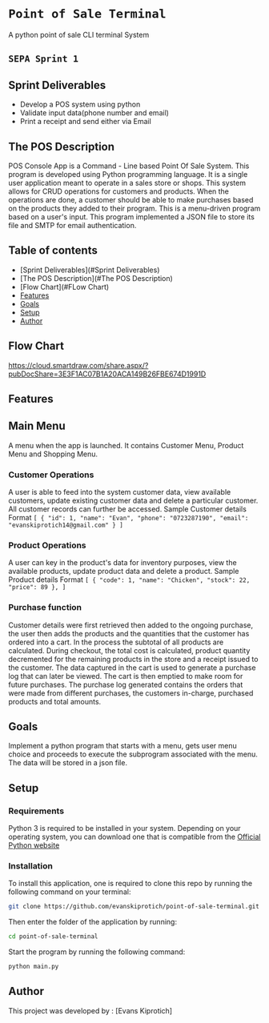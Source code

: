 # `Point of Sale Terminal`
A python point of sale CLI terminal System
## `SEPA Sprint 1` ##

## Sprint Deliverables
- Develop a POS system using python
- Validate input data(phone number and email)
- Print a receipt and send either via Email 

## The POS Description
POS Console App is a Command - Line based Point Of Sale System. 
This program is developed  using Python programming language. 
It is a single user application meant to operate in a sales store or shops. 
This system allows for CRUD operations for customers and products. When the operations are done, a customer should be able to make purchases based on the products they added to their program. This is a menu-driven program based on a user's input.
This program implemented a JSON file to store its file and SMTP for email authentication.



## Table of contents
* [Sprint Deliverables](#Sprint Deliverables)
* [The POS Description](#The POS Description)
* [Flow Chart](#FLow Chart)
* [Features](#Features)
* [Goals](#Goals)
* [Setup](#Setup)
* [Author](#Author)

## Flow Chart
https://cloud.smartdraw.com/share.aspx/?pubDocShare=3E3F1AC07B1A20ACA149B26FBE674D1991D


## Features
## Main Menu
A menu when the app is launched. It contains Customer Menu, Product Menu and Shopping Menu.
### Customer Operations
A user is able to feed into the system customer data, view available customers, update existing customer data and delete a particular customer. All customer records can further be accessed.
Sample Customer details Format
    ```
        [
            {
                "id": 1,
                "name": "Evan",
                "phone": "0723287190",
                "email": "evanskiprotich14@gmail.com"
            }
        ]
    ```

### Product Operations
A user can key in the product's data for inventory purposes, view the available products, update product data and delete a product.
Sample Product details Format
    ```
        [
            {
        "code": 1,
        "name": "Chicken",
        "stock": 22,
        "price": 89
    },
        ]
    ```

### Purchase function
Customer details were first retrieved then added to the ongoing purchase, the user then adds the products and the quantities that the customer has ordered into a cart. In the process the subtotal of all products are calculated. During checkout, the total cost is calculated, product quantity decremented for the remaining products in the store and a receipt issued to the customer. The data captured in the cart is used to generate a purchase log that can later be viewed. The cart is then emptied to make room for future purchases. The purchase log generated contains the orders that were made from different purchases, the customers in-charge, purchased products and total amounts.

## Goals

Implement a python program that starts with a menu, gets user menu choice and proceeds to execute the subprogram associated with the menu.
The data will be stored in a json file.

## Setup
### Requirements
Python 3 is required to be installed in your system. Depending on your operating system, you can download one that is compatible from the [Official Python website](https://www.python.org/downloads/) 
### Installation
To install this application, one is required to clone this repo by running the following command on your terminal:
```bash 
git clone https://github.com/evanskiprotich/point-of-sale-terminal.git
```
Then enter the folder of the application by running:
```bash 
cd point-of-sale-terminal
```
Start the program by running the following command:
```bash 
python main.py
```

Author
---
This project was developed by : [Evans Kiprotich]
